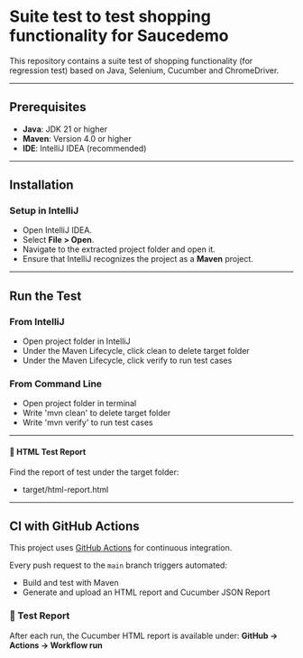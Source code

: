 # Suite test to test shopping functionality for Saucedemo
This repository contains a suite test of shopping functionality (for regression test) based on Java, Selenium, Cucumber and ChromeDriver.

---

## Prerequisites
- **Java**: JDK 21 or higher
- **Maven**: Version 4.0 or higher
- **IDE**: IntelliJ IDEA (recommended)

---

## Installation

### Setup in IntelliJ
- Open IntelliJ IDEA.
- Select **File > Open**.
- Navigate to the extracted project folder and open it.
- Ensure that IntelliJ recognizes the project as a **Maven** project.

---

## Run the Test

### From IntelliJ
- Open project folder in IntelliJ
- Under the Maven Lifecycle, click clean to delete target folder
- Under the Maven Lifecycle, click verify to run test cases

### From Command Line
- Open project folder in terminal
- Write 'mvn clean' to delete target folder
- Write 'mvn verify' to run test cases

---

#### 🧾 HTML Test Report
Find the report of test under the target folder:
  - target/html-report.html

---

## CI with GitHub Actions

This project uses [GitHub Actions](https://github.com/mahya-adimi/saucedemo/blob/main/.github/workflows/regression-test.ymll) for continuous integration.

Every push request to the `main` branch triggers automated:
- Build and test with Maven
- Generate and upload an HTML report and Cucumber JSON Report


### 🧾 Test Report

After each run, the Cucumber HTML report is available under:
**GitHub → Actions → Workflow run**
  
